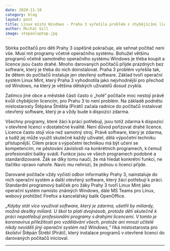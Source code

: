 ```yaml
---
date: 2020-11-18
category: blog
layout: post
title: Linux místo Windows - Praha 3 vyřešila problém s chybějícími licencemi na darovaných počítačích otevřeným software
author: Michal Gill
image: stepanlaptop.jpg
---
```


Sbírka počítačů pro děti Prahy 3 úspěšně pokračuje, ale sehnat počítač není vše. Musí mít programy včetně operačního systému. Bohužel většinu programů včetně samotného operačního systému Windows je třeba koupit a licence jsou často drahé. Mnoho darovaných počítačů přijde prázdných bez software, který je třeba do nich doinstalovat. Praha 3 problém vyřešila tak, že dětem do počítačů instaluje jen otevřený software. Základ tvoří operační systém Linux Mint, který Praha 3 vyhodnotila jako nejvhodnější pro přechod od Windows, na který je většina dětských uživatelů dosud zvyklá. 

Zatímco jiné obce a městské části často o „holé“ počítače moc nestojí právě kvůli chybějícím licencím, pro Prahu 3 to není problém. Na základě podnětu místostarosty Štěpána Štrébla (Piráti) začala radnice do počítačů instalovat otevřený software, který je a vždy bude k dispozici zdarma. 

Všechny programy, které žáci k práci potřebují, jsou totiž zdarma k dispozici v otevřené licenci v dostatečné kvalitě. Není důvod pořizovat drahé licence. Licence často stojí více než samotný stroj. Právě software, který je zdarma, a tudíž jej může využít skutečně každý uživatel, dělá výpočetní techniku přístupnější. Cílem práce s výpočetní technikou má být učení se kompetencím, ne pěstování závislosti na konkrétních programech, k čemuž profesionální balíky svádí. Funkce jsou ve všech programech podobné a standardizované. Žák se díky tomu naučí, že má hledat konkrétní funkci, ne tlačítko vpravo nahoře. Navíc mu nehrozí, že jednou o licenci přijde. 

Darované počítače vždy vyčistí odbor informatiky Prahy 3, nainstaluje do nich operační systém a další otevřený software, který žáci potřebují k práci. Standardní programový balíček pro žáky Prahy 3 tvoří Linux Mint jako operační systém namísto známých Windows, dále MS Teams pro Linux, webový prohlížeč Firefox a kancelářský balík OpenOffice. 

*„Kdyby stát více využíval software, který je zdarma, ušetřil by miliardy, možná desítky miliard. U škol to platí dvojnásob, protože děti skutečně k práci nepotřebují profesionální programy s drahými licencemi. V tomto je koronavirus příležitostí pro vzdělávání všech, protože ani mnozí učitelé nikdy neviděli jiný operační systém než Windows,“* říká místostarosta pro školství Štěpán Štrébl (Piráti), který instalace programů v otevřené licenci do darovaných počítačů inicioval. 

- - -
